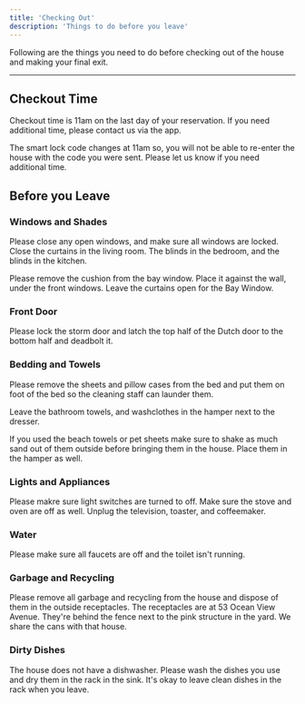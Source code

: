 ```yaml
---
title: 'Checking Out'
description: 'Things to do before you leave'
---
```


Following are the things you need to do before checking out of the house and making your final exit.

---

## Checkout Time

Checkout time is 11am on the last day of your reservation. If you need additional time, please contact us via the app.

The smart lock code changes at 11am so, you will not be able to re-enter the house with the code you were sent. Please let us know if you need additional time.

## Before you Leave

### Windows and Shades

Please close any open windows, and make sure all windows are locked. Close the curtains in the living room. The blinds in the bedroom, and the blinds in the kitchen.

Please remove the cushion from the bay window. Place it against the wall, under the front windows. Leave the curtains open for the Bay Window.

### Front Door

Please lock the storm door and latch the top half of the Dutch door to the bottom half and deadbolt it.

### Bedding and Towels

Please remove the sheets and pillow cases from the bed and put them on foot of the bed so the cleaning staff can launder them.

Leave the bathroom towels, and washclothes in the hamper next to the dresser.

If you used the beach towels or pet sheets make sure to shake as much sand out of them outside before bringing them in the house. Place them in the hamper as well.

### Lights and Appliances

Please makre sure light switches are turned to off. Make sure the stove and oven are off as well. Unplug the television, toaster, and coffeemaker.

### Water

Please make sure all faucets are off and the toilet isn't running.

### Garbage and Recycling

Please remove all garbage and recycling from the house and dispose of them in the outside receptacles. The receptacles are at 53 Ocean View Avenue. They're behind the fence next to the pink structure in the yard. We share the cans with that house.

### Dirty Dishes

The house does not have a dishwasher. Please wash the dishes you use and dry them in the rack in the sink. It's okay to leave clean dishes in the rack when you leave.
